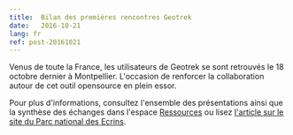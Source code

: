 ```yaml
---
title:  Bilan des premières rencontres Geotrek
date:   2016-10-21
lang: fr
ref: post-20161021
---
```


Venus de toute la France, les utilisateurs de Geotrek se sont retrouvés le 18 octobre dernier à Montpellier. L'occasion de renforcer la collaboration autour de cet outil opensource en plein essor.

Pour plus d'informations, consultez l'ensemble des présentations ainsi que la synthèse des échanges dans l'espace <a href="http://geotrek.fr/ressources.html">Ressources</a> ou lisez <a href="http://www.ecrins-parcnational.fr/actualite/geotrek-avenement-communaute-utilisateurs" title="Geotrek, l’avènement d'une communauté d'utilisateurs" target="_blank">l'article sur le site du Parc national des Ecrins</a>.
